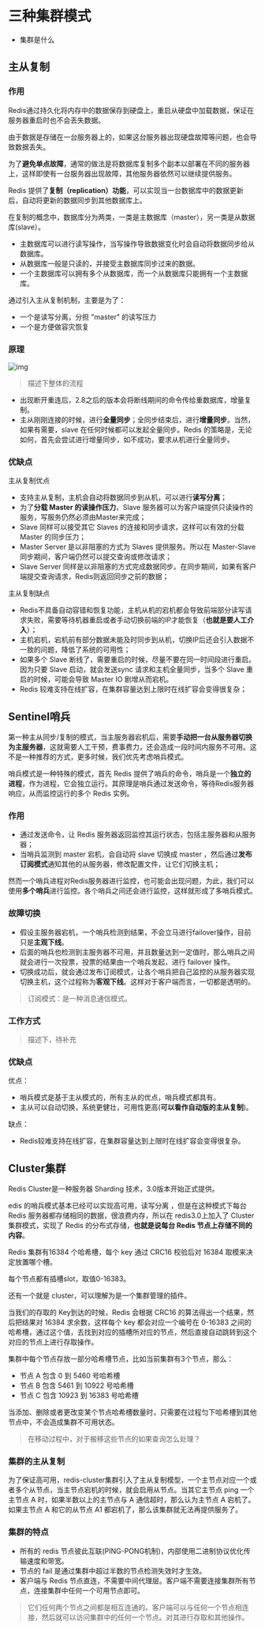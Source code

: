三种集群模式
===

- 集群是什么

  





## 主从复制

### 作用

Redis通过持久化将内存中的数据保存到硬盘上，重启从硬盘中加载数据，保证在服务器重启时也不会丢失数据。

由于数据是存储在一台服务器上的，如果这台服务器出现硬盘故障等问题，也会导致数据丢失。

为了**避免单点故障**，通常的做法是将数据库复制多个副本以部署在不同的服务器上，这样即使有一台服务器出现故障，其他服务器依然可以继续提供服务。

Redis 提供了**复制（replication）功能**，可以实现当一台数据库中的数据更新后，自动将更新的数据同步到其他数据库上。

在复制的概念中，数据库分为两类，一类是主数据库（master），另一类是从数据库(slave）。

- 主数据库可以进行读写操作，当写操作导致数据变化时会自动将数据同步给从数据库。
- 从数据库一般是只读的，并接受主数据库同步过来的数据。
- 一个主数据库可以拥有多个从数据库，而一个从数据库只能拥有一个主数据库。

通过引入主从复制机制，主要是为了：

- 一个是读写分离，分担 "master" 的读写压力
- 一个是方便做容灾恢复

### 原理

![img](../../img/1460000022808583)

> 描述下整体的流程

- 出现断开重连后，2.8之后的版本会将断线期间的命令传给重数据库，增量复制。
- 主从刚刚连接的时候，进行**全量同步**；全同步结束后，进行**增量同步**。当然，如果有需要，slave 在任何时候都可以发起全量同步。Redis 的策略是，无论如何，首先会尝试进行增量同步，如不成功，要求从机进行全量同步。

### 优缺点

主从复制优点

- 支持主从复制，主机会自动将数据同步到从机，可以进行**读写分离**；
- 为了**分载 Master 的读操作压力**，Slave 服务器可以为客户端提供只读操作的服务，写服务仍然必须由Master来完成；
- Slave 同样可以接受其它 Slaves 的连接和同步请求，这样可以有效的分载 Master 的同步压力；
- Master Server 是以非阻塞的方式为 Slaves 提供服务。所以在 Master-Slave 同步期间，客户端仍然可以提交查询或修改请求；
- Slave Server 同样是以非阻塞的方式完成数据同步。在同步期间，如果有客户端提交查询请求，Redis则返回同步之前的数据；

主从复制缺点

- Redis不具备自动容错和恢复功能，主机从机的宕机都会导致前端部分读写请求失败，需要等待机器重启或者手动切换前端的IP才能恢复（**也就是要人工介入**）；
- 主机宕机，宕机前有部分数据未能及时同步到从机，切换IP后还会引入数据不一致的问题，降低了系统的可用性；
- 如果多个 Slave 断线了，需要重启的时候，尽量不要在同一时间段进行重启。因为只要 Slave 启动，就会发送sync 请求和主机全量同步，当多个 Slave 重启的时候，可能会导致 Master IO 剧增从而宕机。
- Redis 较难支持在线扩容，在集群容量达到上限时在线扩容会变得很复杂；

## Sentinel哨兵

第一种主从同步/复制的模式，当主服务器宕机后，需要**手动把一台从服务器切换为主服务器**，这就需要人工干预，费事费力，还会造成一段时间内服务不可用。这不是一种推荐的方式，更多时候，我们优先考虑哨兵模式。

哨兵模式是一种特殊的模式，首先 Redis 提供了哨兵的命令，哨兵是一个**独立的进程**，作为进程，它会独立运行。其原理是哨兵通过发送命令，等待Redis服务器响应，从而监控运行的多个 Redis 实例。

### 作用

- 通过发送命令，让 Redis 服务器返回监控其运行状态，包括主服务器和从服务器；
- 当哨兵监测到 master 宕机，会自动将 slave 切换成 master ，然后通过**发布订阅模式**通知其他的从服务器，修改配置文件，让它们切换主机；

然而一个哨兵进程对Redis服务器进行监控，也可能会出现问题，为此，我们可以使用**多个哨兵**进行监控。各个哨兵之间还会进行监控，这样就形成了多哨兵模式。

### 故障切换

- 假设主服务器宕机，一个哨兵检测到结果，不会立马进行failover操作，目前只是**主观下线**。
- 后面的哨兵也检测到主服务器不可用，并且数量达到一定值时，那么哨兵之间就会进行一次投票，投票的结果由一个哨兵发起，进行 failover 操作。
- 切换成功后，就会通过发布订阅模式，让各个哨兵把自己监控的从服务器实现切换主机，这个过程称为**客观下线**。这样对于客户端而言，一切都是透明的。

> 订阅模式：是一种消息通信模式。

### 工作方式

> 描述下，待补充

### 优缺点

优点：

- 哨兵模式是基于主从模式的，所有主从的优点，哨兵模式都具有。
- 主从可以自动切换，系统更健壮，可用性更高(**可以看作自动版的主从复制**)。

缺点：

- Redis较难支持在线扩容，在集群容量达到上限时在线扩容会变得很复杂。

## Cluster集群

Redis Cluster是一种服务器 Sharding 技术，3.0版本开始正式提供。

edis 的哨兵模式基本已经可以实现高可用，读写分离 ，但是在这种模式下每台 Redis 服务器都存储相同的数据，很浪费内存，所以在 redis3.0上加入了 Cluster 集群模式，实现了 Redis 的分布式存储，**也就是说每台 Redis 节点上存储不同的内容**。

Redis 集群有16384 个哈希槽，每个 key 通过 CRC16 校验后对 16384 取模来决定放置哪个槽。

每个节点都有插槽slot，取值0-16383。

还有一个就是 cluster，可以理解为是一个集群管理的插件。

当我们的存取的 Key到达的时候，Redis 会根据 CRC16 的算法得出一个结果，然后把结果对 16384 求余数，这样每个 key 都会对应一个编号在 0-16383 之间的哈希槽，通过这个值，去找到对应的插槽所对应的节点，然后直接自动跳转到这个对应的节点上进行存取操作。

集群中每个节点存放一部分哈希槽节点，比如当前集群有3个节点，那么：

- 节点 A 包含 0 到 5460 号哈希槽
- 节点 B 包含 5461 到 10922 号哈希槽
- 节点 C 包含 10923 到 16383 号哈希槽

当添加、删除或者更改变某个节点哈希槽数量时，只需要在过程匀下哈希槽到其他节点中，不会造成集群不可用状态。

> 在移动过程中，对于搬移这些节点的如果查询怎么处理？

### 集群的主从复制

为了保证高可用，redis-cluster集群引入了主从复制模型，一个主节点对应一个或者多个从节点，当主节点宕机的时候，就会启用从节点。当其它主节点 ping 一个主节点 A 时，如果半数以上的主节点与 A 通信超时，那么认为主节点 A 宕机了。如果主节点 A 和它的从节点 A1 都宕机了，那么该集群就无法再提供服务了。

### **集群的特点**

- 所有的 redis 节点彼此互联(PING-PONG机制)，内部使用二进制协议优化传输速度和带宽。
- 节点的 fail 是通过集群中超过半数的节点检测失效时才生效。
- 客户端与 Redis 节点直连，不需要中间代理层。客户端不需要连接集群所有节点，连接集群中任何一个可用节点即可。

> 它们任何两个节点之间都是相互连通的。客户端可以与任何一个节点相连接，然后就可以访问集群中的任何一个节点。对其进行存取和其他操作。

